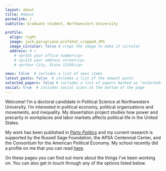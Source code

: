 ```yaml
---
layout: about
title: #about
permalink: /
subtitle: Graduate student, Northwestern University

profile:
  align: right
  image: jack-garigliano-profshot_cropped.JPG
  image_circular: false # crops the image to make it circular
  address: # >
    # <p>555 your office number</p>
    # <p>123 your address street</p>
    # <p>Your City, State 12345</p>

news: false  # includes a list of news items
latest_posts: false  # includes a list of the newest posts
selected_papers: false # includes a list of papers marked as "selected={true}"
social: true  # includes social icons at the bottom of the page
---
```


Welcome! I’m a doctoral candidate in Political Science at Northwestern University. I’m interested in political economy, political organizations and movements, and inequality. My dissertation project studies how power and precarity in workplaces and labor markets affects political life in the United States.

My work has been published in _[Party Politics]([url](https://journals.sagepub.com/doi/full/10.1177/13540688231199448))_ and my current research is supported by the Russell Sage Foundation, the APSA Centennial Center, and the Consortium for the American Political Economy. My school recently did a profile on me that you can read [here]([url](https://www.tgs.northwestern.edu/about/our-people/spotlight/jack-garigliano-hehim.html)).


On these pages you can find out more about the things I’ve been working on. You can also get in touch through any of the options listed below.
